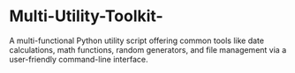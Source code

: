 # Multi-Utility-Toolkit-
A multi-functional Python utility script offering common tools like date calculations, math functions, random generators, and file management via a user-friendly command-line interface.
